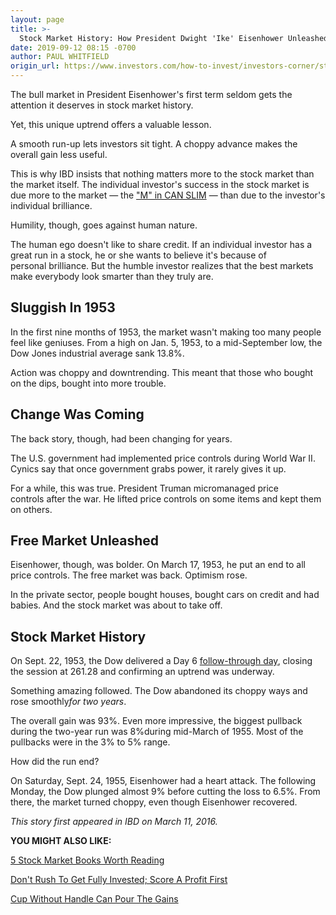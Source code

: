```yaml
---
layout: page
title: >-
  Stock Market History: How President Dwight 'Ike' Eisenhower Unleashed A Two-Year Bull Market
date: 2019-09-12 08:15 -0700
author: PAUL WHITFIELD
origin_url: https://www.investors.com/how-to-invest/investors-corner/stock-market-history-ike-bull-market
---
```





The bull market in President Eisenhower's first term seldom gets the attention it deserves in stock market history.


Yet, this unique uptrend offers a valuable lesson.




A smooth run-up lets investors sit tight. A choppy advance makes the overall gain less useful.


This is why IBD insists that nothing matters more to the stock market than the market itself. The individual investor's success in the stock market is due more to the market — the ["M" in CAN SLIM](http://education.investors.com/courselandingpage.aspx?id=735764) — than due to the investor's individual brilliance.


Humility, though, goes against human nature.


The human ego doesn't like to share credit. If an individual investor has a great run in a stock, he or she wants to believe it's because of personal brilliance. But the humble investor realizes that the best markets make everybody look smarter than they truly are.


Sluggish In 1953
----------------


In the first nine months of 1953, the market wasn't making too many people feel like geniuses. From a high on Jan. 5, 1953, to a mid-September low, the Dow Jones industrial average sank 13.8%.


Action was choppy and downtrending. This meant that those who bought on the dips, bought into more trouble.


Change Was Coming
-----------------


The back story, though, had been changing for years.


The U.S. government had implemented price controls during World War II. Cynics say that once government grabs power, it rarely gives it up.


For a while, this was true. President Truman micromanaged price controls after the war. He lifted price controls on some items and kept them on others.


Free Market Unleashed
---------------------


Eisenhower, though, was bolder. On March 17, 1953, he put an end to all price controls. The free market was back. Optimism rose.


In the private sector, people bought houses, bought cars on credit and had babies. And the stock market was about to take off.


Stock Market History
--------------------


On Sept. 22, 1953, the Dow delivered a Day 6 [follow-through day](https://www.investors.com/how-to-invest/investors-corner/what-is-a-follow-through-day/), closing the session at 261.28 and confirming an uptrend was underway.


Something amazing followed. The Dow abandoned its choppy ways and rose smoothly*for two years*.


The overall gain was 93%. Even more impressive, the biggest pullback during the two-year run was 8%during mid-March of 1955. Most of the pullbacks were in the 3% to 5% range.


How did the run end?


On Saturday, Sept. 24, 1955, Eisenhower had a heart attack. The following Monday, the Dow plunged almost 9% before cutting the loss to 6.5%. From there, the market turned choppy, even though Eisenhower recovered.


*This story first appeared in IBD on March 11, 2016.*


**YOU MIGHT ALSO LIKE:**


[5 Stock Market Books Worth Reading](https://www.investors.com/how-to-invest/investors-corner/investing-books/)


[Don't Rush To Get Fully Invested; Score A Profit First](https://www.investors.com/how-to-invest/investors-corner/dont-rush-to-get-fully-invested-score-a-profit-first/)


[Cup Without Handle Can Pour The Gains](https://www.investors.com/how-to-invest/investors-corner/corner-cup-without-handle/)




